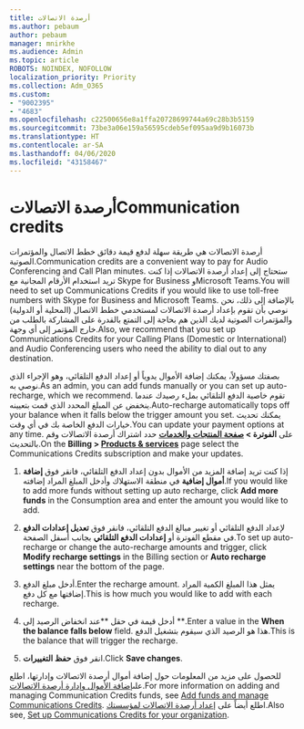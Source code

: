 ```yaml
---
title: أرصدة الاتصالات
ms.author: pebaum
author: pebaum
manager: mnirkhe
ms.audience: Admin
ms.topic: article
ROBOTS: NOINDEX, NOFOLLOW
localization_priority: Priority
ms.collection: Adm_O365
ms.custom:
- "9002395"
- "4683"
ms.openlocfilehash: c22500656e8a1ffa20728699744a69c28b3b5159
ms.sourcegitcommit: 73be3a06e159a56595cdeb5ef095aa9d9b16073b
ms.translationtype: HT
ms.contentlocale: ar-SA
ms.lasthandoff: 04/06/2020
ms.locfileid: "43158467"
---
```

# <a name="communication-credits"></a><span data-ttu-id="df6c4-102">أرصدة الاتصالات</span><span class="sxs-lookup"><span data-stu-id="df6c4-102">Communication credits</span></span>

<span data-ttu-id="df6c4-103">أرصدة الاتصالات هي طريقة سهلة لدفع قيمة دقائق خطط الاتصال والمؤتمرات الصوتية.</span><span class="sxs-lookup"><span data-stu-id="df6c4-103">Communication credits are a convenient way to pay for Audio Conferencing and Call Plan minutes.</span></span>  <span data-ttu-id="df6c4-104">ستحتاج إلى إعداد أرصدة الاتصالات إذا كنت تريد استخدام الأرقام المجانية مع Skype for Business وMicrosoft Teams.</span><span class="sxs-lookup"><span data-stu-id="df6c4-104">You will need to set up Communications Credits if you would like to use toll-free numbers with Skype for Business and Microsoft Teams.</span></span>  <span data-ttu-id="df6c4-105">بالإضافة إلى ذلك، نحن نوصي بأن تقوم بإعداد أرصدة الاتصالات لمستخدمي خطط الاتصال (المحلية أو الدولية) والمؤتمرات الصوتية لديك الذين هم بحاجة إلى التمتع بالقدرة على المشاركة بالطلب من خارج المؤتمر إلى أي وجهة.</span><span class="sxs-lookup"><span data-stu-id="df6c4-105">Also, we recommend that you set up Communications Credits for your Calling Plans (Domestic or International) and Audio Conferencing users who need the ability to dial out to any destination.</span></span>

<span data-ttu-id="df6c4-106">بصفتك مسؤولاً، يمكنك إضافة الأموال يدوياً أو إعداد الدفع التلقائي، وهو الإجراء الذي نوصي به.</span><span class="sxs-lookup"><span data-stu-id="df6c4-106">As an admin, you can add funds manually or you can set up auto-recharge, which we recommend.</span></span>  <span data-ttu-id="df6c4-107">تقوم خاصية الدفع التلقائي بملء رصيدك عندما ينخفض عن المبلغ المحدد الذي قمت بتعيينه.</span><span class="sxs-lookup"><span data-stu-id="df6c4-107">Auto-recharge automatically tops off your balance when it falls below the trigger amount you set.</span></span>  <span data-ttu-id="df6c4-108">يمكنك تحديث خيارات الدفع الخاصة بك في أي وقت.</span><span class="sxs-lookup"><span data-stu-id="df6c4-108">You can update your payment options at any time.</span></span> <span data-ttu-id="df6c4-109">على **الفوترة > [صفحة المنتجات والخدمات](https://go.microsoft.com/fwlink/p/?linkid=842054)** حدد اشتراك أرصدة الاتصالات وقم بالتحديث.</span><span class="sxs-lookup"><span data-stu-id="df6c4-109">On the **Billing > [Products & services](https://go.microsoft.com/fwlink/p/?linkid=842054)** page select the Communications Credits subscription and make your updates.</span></span>

1. <span data-ttu-id="df6c4-110">إذا كنت تريد إضافة المزيد من الأموال بدون إعداد الدفع التلقائي، فانقر فوق **إضافة أموال إضافية** في منطقة الاستهلاك وأدخل المبلغ المراد إضافته.</span><span class="sxs-lookup"><span data-stu-id="df6c4-110">If you would like to add more funds without setting up auto recharge, click **Add more funds** in the Consumption area and enter the amount you would like to add.</span></span>

2. <span data-ttu-id="df6c4-111">لإعداد الدفع التلقائي أو تغيير مبالغ الدفع التلقائي، فانقر فوق **تعديل إعدادات الدفع** في مقطع الفوترة أو **إعدادات الدفع التلقائي** بجانب أسفل الصفحة.</span><span class="sxs-lookup"><span data-stu-id="df6c4-111">To set up auto-recharge or change the auto-recharge amounts and trigger, click **Modify recharge settings** in the Billing section or **Auto recharge settings** near the bottom of the page.</span></span>  

3. <span data-ttu-id="df6c4-112">أدخل مبلغ الدفع.</span><span class="sxs-lookup"><span data-stu-id="df6c4-112">Enter the recharge amount.</span></span>  <span data-ttu-id="df6c4-113">يمثل هذا المبلغ الكمية المراد إضافتها مع كل دفع.</span><span class="sxs-lookup"><span data-stu-id="df6c4-113">This is how much you would like to add with each recharge.</span></span>  

4. <span data-ttu-id="df6c4-114">أدخل قيمة في حقل \*\*عند انخفاض الرصيد إلى \*\*.</span><span class="sxs-lookup"><span data-stu-id="df6c4-114">Enter a value in the **When the balance falls below** field.</span></span>  <span data-ttu-id="df6c4-115">هذا هو الرصيد الذي سيقوم بتشغيل الدفع.</span><span class="sxs-lookup"><span data-stu-id="df6c4-115">This is the balance that will trigger the recharge.</span></span>

5. <span data-ttu-id="df6c4-116">انقر فوق **حفظ التغييرات**.</span><span class="sxs-lookup"><span data-stu-id="df6c4-116">Click **Save changes**.</span></span>

<span data-ttu-id="df6c4-117">للحصول على مزيد من المعلومات حول إضافة أموال أرصدة الاتصالات وإدارتها، اطلع على[إضافة الأموال وإدارة أرصدة الاتصالات](https://docs.microsoft.com/microsoftteams/add-funds-and-manage-communications-credits).</span><span class="sxs-lookup"><span data-stu-id="df6c4-117">For more information on adding and managing Communication Credits funds, see [Add funds and manage Communications Credits](https://docs.microsoft.com/microsoftteams/add-funds-and-manage-communications-credits).</span></span> <span data-ttu-id="df6c4-118">اطلع أيضاً على [إعداد أرصدة الاتصالات لمؤسستك](https://docs.microsoft.com/microsoftteams/set-up-communications-credits-for-your-organization).</span><span class="sxs-lookup"><span data-stu-id="df6c4-118">Also see, [Set up Communications Credits for your organization](https://docs.microsoft.com/microsoftteams/set-up-communications-credits-for-your-organization).</span></span>
